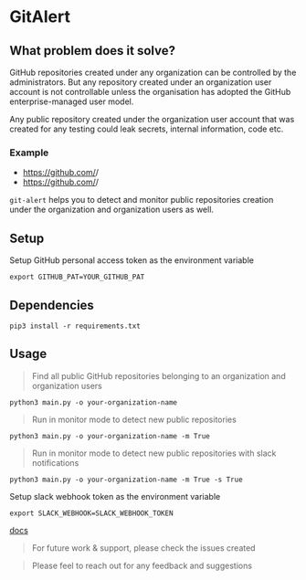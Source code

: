 # GitAlert

## What problem does it solve?

GitHub repositories created under any organization can be controlled by the administrators. But any repository created under an organization user account is not controllable unless the organisation has adopted the GitHub enterprise-managed user model. 

Any public repository created under the organization user account that was created for any testing could leak secrets, internal information, code etc.

### Example

- https://github.com/<org>/<org-repo-name>
- https://github.com/<org-user>/<org-user-repo-name>

`git-alert` helps you to detect and monitor public repositories creation under the organization and organization users as well.

## Setup

Setup GitHub personal access token as the environment variable

```commandline
export GITHUB_PAT=YOUR_GITHUB_PAT
```
## Dependencies

```commandline
pip3 install -r requirements.txt
```
## Usage

> Find all public GitHub repositories belonging to an organization and organization users

```commandline
python3 main.py -o your-organization-name
```

> Run in monitor mode to detect new public repositories

```commandline
python3 main.py -o your-organization-name -m True
```

> Run in monitor mode to detect new public repositories with slack notifications

```commandline
python3 main.py -o your-organization-name -m True -s True
```
Setup slack webhook token as the environment variable
```commandline
export SLACK_WEBHOOK=SLACK_WEBHOOK_TOKEN
```
[docs](https://github.com/boringtools/git-alerts/tree/main/docs)
> For future work & support, please check the issues created

> Please feel to reach out for any feedback and suggestions
